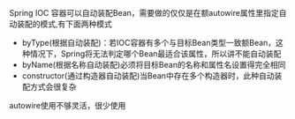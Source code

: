 Spring IOC 容器可以自动装配Bean，需要做的仅仅是在<bean>额autowire属性里指定自动装配的模式,有下面两种模式
- byType(根据自动装配)：若IOC容器有多个与目标Bean类型一致额Bean，这种情况下，Spring将无法判定哪个Bean最适合该属性，所以讲不能自动装配
- byName(根据名称自动装配)必须将目标Bean的名称和属性名设置得完全相同
- constructor(通过构造器自动装配)当Bean中存在多个构造器时，此种自动装配方式会很复杂

autowire使用不够灵活，很少使用